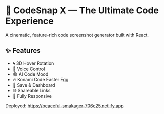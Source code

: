 # 🚀 CodeSnap X — The Ultimate Code Experience

A cinematic, feature-rich code screenshot generator built with React.

## ✨ Features
- 🌀 3D Hover Rotation
- 🎤 Voice Control
- 😄 AI Code Mood
- 🔥 Konami Code Easter Egg
- 💾 Save & Dashboard
- 🌐 Shareable Links
- 📱 Fully Responsive

Deployed: 
https://peaceful-smakager-706c25.netlify.app     
